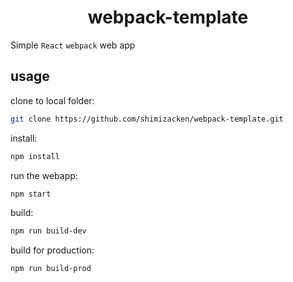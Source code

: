 <div align='center'>
  <h1>
    webpack-template
  </h1>
</div>

Simple `React` `webpack` web app

<h2>
  usage
</h2>

clone to local folder:
```bash
git clone https://github.com/shimizacken/webpack-template.git
```

install:
```bash
npm install
```

run the webapp:
```bash
npm start
```

build:
```bash
npm run build-dev
```

build for production:
```bash
npm run build-prod
```
